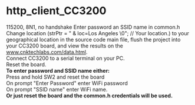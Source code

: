 # http_client_CC3200
115200, 8N1, no handshake
Enter password an SSID name in common.h
Change location (strPtr = " & loc=Los Angeles \0"; // Your location.) to your geographical location in the source code main file, flush the project into your CC3200 board, and view the results on the www.cnktechlabs.com/data.html. <br>
Connect CC3200 to a serial terminal on your PC.<br>
Reset the board.<br>
<b>To enter password and SSID name either:</b><br>
Press and hold SW2 and reset the board<br>
On prompt "Enter Password" enter WiFi password<br>
On prompt "SSID name" enter WiFi name.<br>
<b>Or just reset the board and the common.h credentials will be used.</b>
